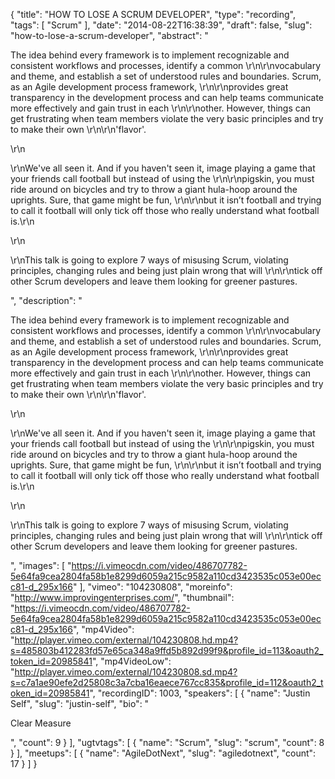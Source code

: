 {
  "title": "HOW TO LOSE A SCRUM DEVELOPER",
  "type": "recording",
  "tags": [
    "Scrum"
  ],
  "date": "2014-08-22T16:38:39",
  "draft": false,
  "slug": "how-to-lose-a-scrum-developer",
  "abstract": "<p>The idea behind every framework is to implement recognizable and consistent workflows and processes, identify a common \r\n\r\nvocabulary and theme, and establish a set of understood rules and boundaries. Scrum, as an Agile development process framework, \r\n\r\nprovides great transparency in the development process and can help teams communicate more effectively and gain trust in each \r\n\r\nother. However, things can get frustrating when team members violate the very basic principles and try to make their own \r\n\r\n'flavor'.</p>\r\n<p>\r\nWe've all seen it. And if you haven't seen it, image playing a game that your friends call football but instead of using the \r\n\r\npigskin, you must ride around on bicycles and try to throw a giant hula-hoop around the uprights. Sure, that game might be fun, \r\n\r\nbut it isn’t football and trying to call it football will only tick off those who really understand what football is.\r\n</p>\r\n<p>\r\nThis talk is going to explore 7 ways of misusing Scrum, violating principles, changing rules and being just plain wrong that will \r\n\r\ntick off other Scrum developers and leave them looking for greener pastures.</p>",
  "description": "<p>The idea behind every framework is to implement recognizable and consistent workflows and processes, identify a common \r\n\r\nvocabulary and theme, and establish a set of understood rules and boundaries. Scrum, as an Agile development process framework, \r\n\r\nprovides great transparency in the development process and can help teams communicate more effectively and gain trust in each \r\n\r\nother. However, things can get frustrating when team members violate the very basic principles and try to make their own \r\n\r\n'flavor'.</p>\r\n<p>\r\nWe've all seen it. And if you haven't seen it, image playing a game that your friends call football but instead of using the \r\n\r\npigskin, you must ride around on bicycles and try to throw a giant hula-hoop around the uprights. Sure, that game might be fun, \r\n\r\nbut it isn’t football and trying to call it football will only tick off those who really understand what football is.\r\n</p>\r\n<p>\r\nThis talk is going to explore 7 ways of misusing Scrum, violating principles, changing rules and being just plain wrong that will \r\n\r\ntick off other Scrum developers and leave them looking for greener pastures.</p>",
  "images": [
    "https://i.vimeocdn.com/video/486707782-5e64fa9cea2804fa58b1e8299d6059a215c9582a110cd3423535c053e00ecc81-d_295x166"
  ],
  "vimeo": "104230808",
  "moreinfo": "http://www.improvingenterprises.com/",
  "thumbnail": "https://i.vimeocdn.com/video/486707782-5e64fa9cea2804fa58b1e8299d6059a215c9582a110cd3423535c053e00ecc81-d_295x166",
  "mp4Video": "http://player.vimeo.com/external/104230808.hd.mp4?s=485803b412283fd57e65ca348a9ffd5b892d99f9&profile_id=113&oauth2_token_id=20985841",
  "mp4VideoLow": "http://player.vimeo.com/external/104230808.sd.mp4?s=c7a1ae90efe2d25808c3a7cba16eaece767cc835&profile_id=112&oauth2_token_id=20985841",
  "recordingID": 1003,
  "speakers": [
    {
      "name": "Justin Self",
      "slug": "justin-self",
      "bio": "<p>Clear Measure</p>",
      "count": 9
    }
  ],
  "ugtvtags": [
    {
      "name": "Scrum",
      "slug": "scrum",
      "count": 8
    }
  ],
  "meetups": [
    {
      "name": "AgileDotNext",
      "slug": "agiledotnext",
      "count": 17
    }
  ]
}